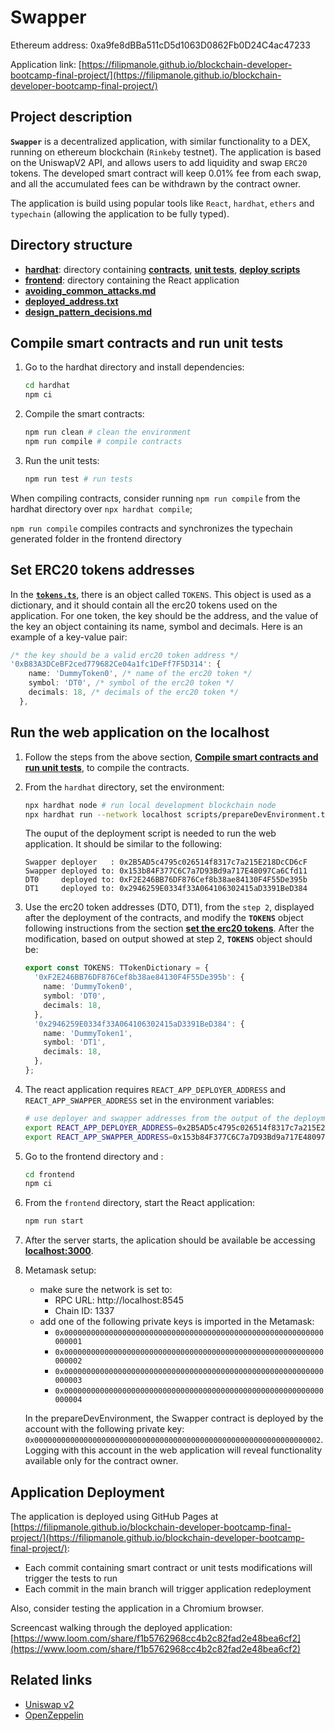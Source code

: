 # Swapper

Ethereum address: 0xa9fe8dBBa511cD5d1063D0862Fb0D24C4ac47233

Application link: [https://filipmanole.github.io/blockchain-developer-bootcamp-final-project/](https://filipmanole.github.io/blockchain-developer-bootcamp-final-project/)

## Project description

**`Swapper`** is a decentralized application, with similar functionality to a DEX, running on ethereum blockchain (`Rinkeby` testnet). The application is based on the UniswapV2 API, and allows users to add liquidity and swap `ERC20` tokens. The developed smart contract will keep 0.01% fee from each swap, and all the accumulated fees can be withdrawn by the contract owner.

The application is build using popular tools like `React`, `hardhat`, `ethers` and `typechain` (allowing the application to be fully typed).

## Directory structure

- [**hardhat**](hardhat): directory containing [**contracts**](hardhat/contracts), [**unit tests**](hardhat/test), [**deploy scripts**](hardhat/scripts)
- [**frontend**](frontend): directory containing the React application
- [**avoiding_common_attacks.md**](avoiding_common_attacks.md)
- [**deployed_address.txt**](deployed_address.txt)
- [**design_pattern_decisions.md**](design_pattern_decisions.md)

## Compile smart contracts and run unit tests

1. Go to the hardhat directory and install dependencies:
    ```sh
    cd hardhat
    npm ci
    ```

2. Compile the smart contracts:
    ```sh
    npm run clean # clean the environment
    npm run compile # compile contracts
    ```

3. Run the unit tests:
    ```sh
    npm run test # run tests
    ```

When compiling contracts, consider running `npm run compile` from the hardhat directory over `npx hardhat compile`; 

`npm run compile` compiles contracts and synchronizes the typechain generated folder in the frontend directory

## Set ERC20 tokens addresses

In the [**`tokens.ts`**](frontend/src/tokens.ts), there is an object called `TOKENS`. This object is used as a dictionary, and it should contain all the erc20 tokens used on the application. For one token, the key should be the address, and the value of the key an object containing its name, symbol and decimals. Here is an example of a key-value pair:

```typescript
/* the key should be a valid erc20 token address */
'0xB83A3DCeBF2ced779682Ce04a1fc1DeFf7F5D314': {
    name: 'DummyToken0', /* name of the erc20 token */
    symbol: 'DT0', /* symbol of the erc20 token */
    decimals: 18, /* decimals of the erc20 token */
  },
```

## Run the web application on the localhost

1. Follow the steps from the above section, [**Compile smart contracts and run unit tests**](#Compile-smart-contracts-and-run-unit-tests), to compile the contracts.

2. From the `hardhat` directory, set the environment:

    ```sh
    npx hardhat node # run local development blockchain node
    npx hardhat run --network localhost scripts/prepareDevEnvironment.ts # deploy contracts
    ```

    The ouput of the deployment script is needed to run the web application. It should be similar to the following:
    ```
    Swapper deployer   : 0x2B5AD5c4795c026514f8317c7a215E218DcCD6cF
    Swapper deployed to: 0x153b84F377C6C7a7D93Bd9a717E48097Ca6Cfd11
    DT0     deployed to: 0xF2E246BB76DF876Cef8b38ae84130F4F55De395b
    DT1     deployed to: 0x2946259E0334f33A064106302415aD3391BeD384
    ```

3. Use the erc20 token addresses (DT0, DT1), from the `step 2`, displayed after the deployment of the contracts, and modify the **`TOKENS`** object following instructions from the section [**set the erc20 tokens**](#Set-ERC20-tokens-addresses). After the modification, based on output showed at step 2, **`TOKENS`** object should be:

    ```typescript
    export const TOKENS: TTokenDictionary = {
      '0xF2E246BB76DF876Cef8b38ae84130F4F55De395b': {
        name: 'DummyToken0',
        symbol: 'DT0',
        decimals: 18,
      },
      '0x2946259E0334f33A064106302415aD3391BeD384': {
        name: 'DummyToken1',
        symbol: 'DT1',
        decimals: 18,
      },
    };
    ```

4. The react application requires `REACT_APP_DEPLOYER_ADDRESS` and `REACT_APP_SWAPPER_ADDRESS` set in the environment variables:

    ```sh
    # use deployer and swapper addresses from the output of the deployment script, at step 2
    export REACT_APP_DEPLOYER_ADDRESS=0x2B5AD5c4795c026514f8317c7a215E218DcCD6cF
    export REACT_APP_SWAPPER_ADDRESS=0x153b84F377C6C7a7D93Bd9a717E48097Ca6Cfd11
    ```

5. Go to the frontend directory and :
    ```sh
    cd frontend
    npm ci
    ```

6. From the `frontend` directory, start the React application:
    ```sh
    npm run start
    ```

7. After the server starts, the aplication should be available be accessing [**localhost:3000**](localhost:3000).

8. Metamask setup:
    - make sure the network is set to:
        - RPC URL: http://localhost:8545
        - Chain ID: 1337
    - add one of the following private keys is imported in the Metamask:
        - `0x0000000000000000000000000000000000000000000000000000000000000001`
        - `0x0000000000000000000000000000000000000000000000000000000000000002`
        - `0x0000000000000000000000000000000000000000000000000000000000000003`
        - `0x0000000000000000000000000000000000000000000000000000000000000004`

    In the prepareDevEnvironment, the Swapper contract is deployed by the account with the following private key: `0x0000000000000000000000000000000000000000000000000000000000000002`. Logging with this account in the web application will reveal functionality available only for the contract owner.

## Application Deployment

The application is deployed using GitHub Pages at [https://filipmanole.github.io/blockchain-developer-bootcamp-final-project/](https://filipmanole.github.io/blockchain-developer-bootcamp-final-project/):

- Each commit containing smart contract or unit tests modifications will trigger the tests to run
- Each commit in the main branch will trigger application redeployment

Also, consider testing the application in a Chromium browser.

Screencast walking through the deployed application: [https://www.loom.com/share/f1b5762968cc4b2c82fad2e48bea6cf2](https://www.loom.com/share/f1b5762968cc4b2c82fad2e48bea6cf2)

## Related links

- [Uniswap v2](https://uniswap.org/docs/v2/)
- [OpenZeppelin](https://docs.openzeppelin.com/contracts/4.x/ )
